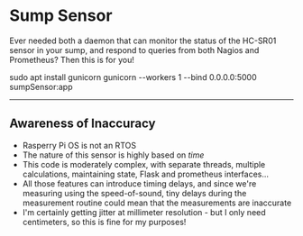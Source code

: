 # Sump Sensor

Ever needed both a daemon that can monitor the status of the HC-SR01 sensor in your sump, and respond to queries from both Nagios and Prometheus?
Then this is for you!

sudo apt install gunicorn
gunicorn --workers 1 --bind 0.0.0.0:5000 sumpSensor:app


---

## Awareness of Inaccuracy

* Rasperry Pi OS is not an RTOS
* The nature of this sensor is highly based on *time*
* This code is moderately complex, with separate threads, multiple calculations, maintaining state, Flask and prometheus interfaces...
* All those features can introduce timing delays, and since we're measuring using the speed-of-sound, tiny delays during the measurement routine could mean that the measurements are inaccurate
* I'm certainly getting jitter at millimeter resolution - but I only need centimeters, so this is fine for my purposes!
